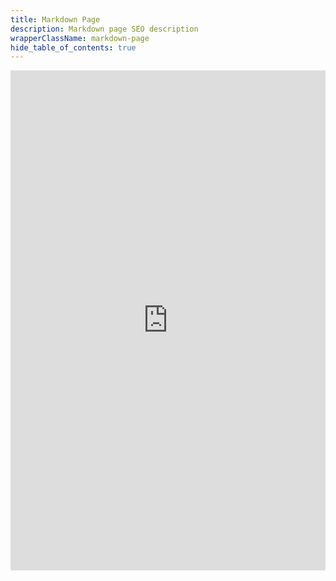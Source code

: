 ```yaml
---
title: Markdown Page
description: Markdown page SEO description
wrapperClassName: markdown-page
hide_table_of_contents: true
---
```


<iframe
  src="https://datalens.yandex/d3mhojp9rh7cy?_no_controls=1"
  width="100%"
  height="800"
  frameborder="0"
></iframe>
